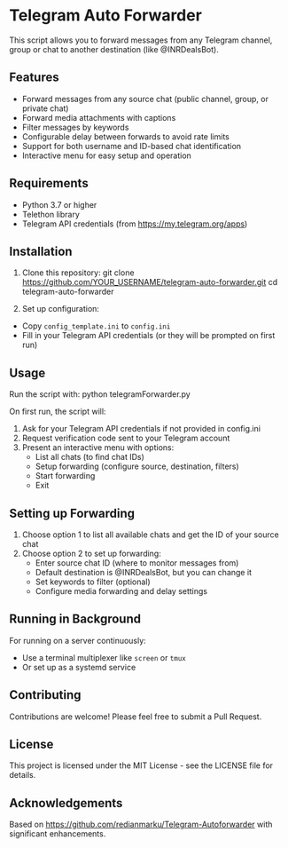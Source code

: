 # Telegram Auto Forwarder

This script allows you to forward messages from any Telegram channel, group or chat to another destination (like @INRDealsBot).

## Features

- Forward messages from any source chat (public channel, group, or private chat)
- Forward media attachments with captions
- Filter messages by keywords
- Configurable delay between forwards to avoid rate limits
- Support for both username and ID-based chat identification
- Interactive menu for easy setup and operation

## Requirements

- Python 3.7 or higher
- Telethon library
- Telegram API credentials (from https://my.telegram.org/apps)

## Installation

1. Clone this repository:
   git clone https://github.com/YOUR_USERNAME/telegram-auto-forwarder.git
cd telegram-auto-forwarder

3. Set up configuration:
- Copy `config_template.ini` to `config.ini`
- Fill in your Telegram API credentials (or they will be prompted on first run)

## Usage

Run the script with:
python telegramForwarder.py

On first run, the script will:
1. Ask for your Telegram API credentials if not provided in config.ini
2. Request verification code sent to your Telegram account
3. Present an interactive menu with options:
   - List all chats (to find chat IDs)
   - Setup forwarding (configure source, destination, filters)
   - Start forwarding
   - Exit

## Setting up Forwarding

1. Choose option 1 to list all available chats and get the ID of your source chat
2. Choose option 2 to set up forwarding:
   - Enter source chat ID (where to monitor messages from)
   - Default destination is @INRDealsBot, but you can change it
   - Set keywords to filter (optional)
   - Configure media forwarding and delay settings

## Running in Background

For running on a server continuously:
- Use a terminal multiplexer like `screen` or `tmux`
- Or set up as a systemd service

## Contributing

Contributions are welcome! Please feel free to submit a Pull Request.

## License

This project is licensed under the MIT License - see the LICENSE file for details.

## Acknowledgements

Based on https://github.com/redianmarku/Telegram-Autoforwarder with significant enhancements.
